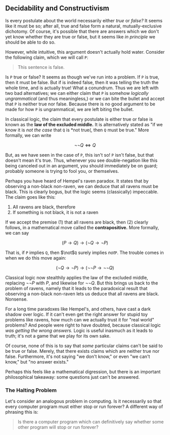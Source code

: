 ## Decidability and Constructivism

Is every postulate about the world necessarily either *true* or *false?* It
seems like it must be so; after all, true and false form a natural,
mutually-exclusive dichotomy. Of course, it's possible that there are answers
which we don't yet know whether they are true or false, but it seems like *in
principle* we should be able to do so.

However, while intuitive, this argument doesn't actually hold water. Consider
the following claim, which we will call `P`:

> This sentence is false.

Is `P` true or false? It seems as though we've run into a problem. If `P` is
true, then it must be false. But if is indeed false, then it was telling the
truth the whole time, and is actually true! What a conundrum. Thus we are left
with two bad alternatives; we can either claim that `P` is somehow
*logically ungrammatical* (and thus meaningless,) or we can bite the bullet and
accept that `P` is neither true nor false. Because there is no good argument to
be made for how `P` is ungrammatical, we are left biting the bullet.

In classical logic, the claim that every postulate is either true or false is
known as the **law of the excluded middle.** It is alternatively stated as "if
we know it is *not the case* that `Q` is *not true(, then `Q` must be true."
More formally, we can write

$$
\neg \neg Q \iff Q
$$

But, as we have seen in the case of `P`, this isn't so! `P` isn't false, but
that doesn't mean it's true. Thus, whenever you see double-negation like this
being canceled out in an argument, you should immediately be on guard; probably
someone is trying to fool you, or themselves.

Perhaps you have heard of Hempel's raven paradox. It states that by observing a
non-black non-raven, we can deduce that all ravens must be black. This is
clearly bogus, but the logic seems (classically) impeccable. The claim goes like
this:

1. All ravens are black, therefore
2. If something is not black, it is not a raven

If we accept the premise (1) that all ravens are black, then (2) clearly
follows, in a mathematical move called the **contrapositive.** More formally, we
can say

$$
(P \to Q) \to (\neg Q \to \neg P)
$$

That is, if `P` implies `Q`, then $\not$`Q` surely implies $not$`P`. The trouble
comes in when we do this move again:

$$
(\neg Q \to \neg P) \to (\neg\neg P \to \neg\neg Q)
$$

Classical logic now stealthily applies the law of the excluded middle, replacing
$\neg\neg P$ with $P$, and likewise for $\neg\neg Q$. But this brings us back to
the problem of ravens, namely that it leads to the paradoxical result that
observing a non-black non-raven lets us deduce that all ravens are black.
Nonsense.

For a long time paradoxes like Hempel's, and others, have cast a dark shadow
over logic. If it can't even get the right answer for stupid toy problems like
ravens, how much can we actually trust it for "real world" problems? And people
were right to have doubted, because classical logic *was getting the wrong
answers.* Logic is useful inasmuch as it leads to truth; it's not a game that we
play for its own sake.

Of course, none of this is to say that *some* particular claims can't be said to
be true or false. Merely, that there exists claims which are neither true nor
false. Furthermore, it's not saying "we don't know," or even "we can't know,"
but "no answer exists."

Perhaps this feels like a mathematical digression, but there is an important
philosophical takeaway: some questions just can't be answered.


### The Halting Problem

Let's consider an analogous problem in computing. Is it necessarily so that
every computer program must either stop or run forever? A different way of
phrasing this is:

> Is there a computer program which can definitively say whether some other
> program will stop or run forever?

